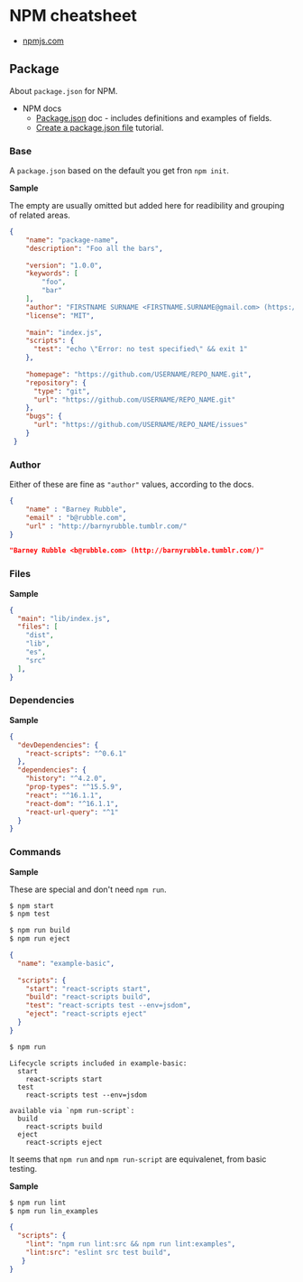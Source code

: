 # NPM cheatsheet

- [npmjs.com](https://www.npmjs.com)

## Package

About `package.json` for NPM.

- NPM docs
    - [Package.json](https://docs.npmjs.com/files/package.json) doc - includes definitions and examples of fields.
    - [Create a package.json file](https://docs.npmjs.com/creating-a-package-json-file) tutorial.

### Base

A `package.json` based on the default you get fron `npm init`.

**Sample**

The empty are usually omitted but added here for readibility and grouping of related areas.

```json
{
    "name": "package-name",
    "description": "Foo all the bars",
    
    "version": "1.0.0",
    "keywords": [
        "foo",
        "bar"
    ],
    "author": "FIRSTNAME SURNAME <FIRSTNAME.SURNAME@gmail.com> (https://github.com/USERNAME)",
    "license": "MIT",
    
    "main": "index.js",
    "scripts": {
      "test": "echo \"Error: no test specified\" && exit 1"
    },
    
    "homepage": "https://github.com/USERNAME/REPO_NAME.git",
    "repository": {
      "type": "git",
      "url": "https://github.com/USERNAME/REPO_NAME.git"
    },
    "bugs": {
      "url": "https://github.com/USERNAME/REPO_NAME/issues"
    }
 }
```

### Author

Either of these are fine as `"author"` values, according to the docs.

```json
{
    "name" : "Barney Rubble", 
    "email" : "b@rubble.com", 
    "url" : "http://barnyrubble.tumblr.com/"
}
```

```json
"Barney Rubble <b@rubble.com> (http://barnyrubble.tumblr.com/)"
```

### Files

**Sample**

```json
{
  "main": "lib/index.js",
  "files": [
    "dist",
    "lib",
    "es",
    "src"
  ],
}
```

### Dependencies

**Sample**

```json
{
  "devDependencies": {
    "react-scripts": "^0.6.1"
  },
  "dependencies": {
    "history": "^4.2.0",
    "prop-types": "^15.5.9",
    "react": "^16.1.1",
    "react-dom": "^16.1.1",
    "react-url-query": "^1"
  }
}
```


### Commands


**Sample**

These are special and don't need `npm run`.

```sh
$ npm start
$ npm test
```

```sh
$ npm run build
$ npm run eject
```

```json
{
  "name": "example-basic",
  
  "scripts": {
    "start": "react-scripts start",
    "build": "react-scripts build",
    "test": "react-scripts test --env=jsdom",
    "eject": "react-scripts eject"
  }
}
```

```sh
$ npm run
```

```
Lifecycle scripts included in example-basic:
  start
    react-scripts start
  test
    react-scripts test --env=jsdom

available via `npm run-script`:
  build
    react-scripts build
  eject
    react-scripts eject
```

It seems that `npm run` and `npm run-script` are equivalenet, from basic testing.


**Sample**

```sh
$ npm run lint
$ npm run lin_examples
```

```json
{
  "scripts": {
    "lint": "npm run lint:src && npm run lint:examples",
    "lint:src": "eslint src test build",
   }
}
```
